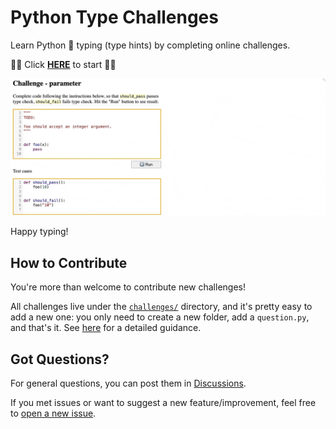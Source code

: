 # Python Type Challenges

Learn Python 🐍 typing (type hints) by completing online challenges.

🌟🌟 Click **[HERE](https://python-type-challenges.zeabur.app)** to start 🌟🌟

![](docs/images/usage.gif)

Happy typing!

## How to Contribute

You're more than welcome to contribute new challenges!

All challenges live under the [`challenges/`](https://github.com/laike9m/Python-Type-Challenges/tree/main/challenges) directory, and it's pretty easy to add a new one: you only need to create a new folder, add a `question.py`, and that's it. See [here](docs/Contribute.md) for a detailed guidance.

## Got Questions?

For general questions, you can post them in [Discussions](https://github.com/laike9m/Python-Type-Challenges/discussions).

If you met issues or want to suggest a new feature/improvement, feel free to [open a new issue](https://github.com/laike9m/Python-Type-Challenges/issues/new).
